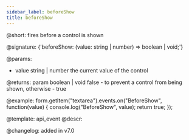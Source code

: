```yaml
---
sidebar_label: beforeShow
title: beforeShow
---          
```


@short: fires before a control is shown

@signature: {'beforeShow: (value: string | number) => boolean | void;'}
 
@params:
- value     string | number     the current value of the control

@returns:
param   boolean | void     false - to prevent a control from being shown, otherwise - true


@example:
form.getItem("textarea").events.on("BeforeShow", function(value) {
    console.log("BeforeShow", value);
    return true;
});


@template: api_event
@descr:

@changelog: added in v7.0
